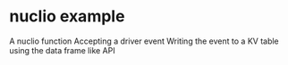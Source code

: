 # nuclio example

A nuclio function
  Accepting a driver event
  Writing the event to a KV table using the data frame like API
